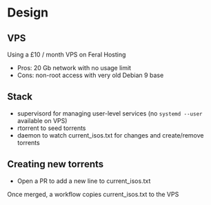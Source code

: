 # Design

## VPS
Using a £10 / month VPS on Feral Hosting
- Pros: 20 Gb network with no usage limit
- Cons: non-root access with very old Debian 9 base

## Stack
- supervisord for managing user-level services (no `systemd --user` available on VPS)
- rtorrent to seed torrents
- daemon to watch current_isos.txt for changes and create/remove torrents


## Creating new torrents
- Open a PR to add a new line to current_isos.txt

Once merged, a workflow copies current_isos.txt to the VPS
